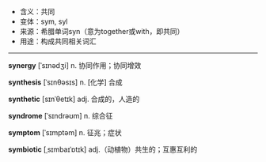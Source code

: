 - <span class="definition">含义：共同</span>
- <span class="definition">变体：sym, syl</span>
- <span class="definition">来源：希腊单词syn（意为together或with，即共同）</span>
- <span class="definition">用途：构成共同相关词汇</span>

---

<span class="vocabulary">**synergy**</span> [ˈsɪnədʒi] n. 协同作用；协同增效

<span class="vocabulary">**synthesis**</span> [ˈsɪnθəsɪs] n. [化学] 合成

<span class="vocabulary">**synthetic**</span> [sɪnˈθetɪk] adj. 合成的，人造的

<span class="vocabulary">**syndrome**</span> [ˈsɪndrəʊm] n. 综合征

<span class="vocabulary">**symptom**</span> [ˈsɪmptəm] n. 征兆；症状

<span class="vocabulary">**symbiotic**</span> [ˌsɪmbaɪˈɒtɪk] adj.（动植物）共生的；互惠互利的
